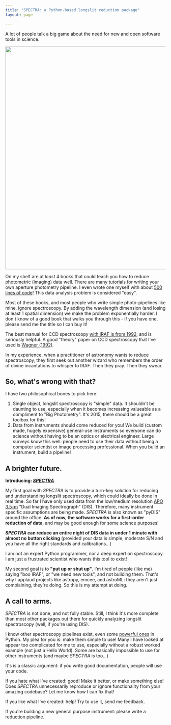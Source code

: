```yaml
---
title: "SPECTRA: a Python-based longslit reduction package"
layout: page

---
```


A lot of people talk a big game about the need for new and open software tools in science. 

<img src="http://i.imgur.com/4Y55NZH.png" style="width: 700px;"/>


On my shelf are at *least* 4 books that could teach you how to reduce photometric (imaging) data well. There are many tutorials for writing your own aperture photometry pipeline. I even wrote one myself with about [500 lines of code](https://github.com/jradavenport/jradavenport_idl/blob/master/simplephot.pro)! This data analysis problem is considered "easy".

Most of these books, and most people who write simple photo-pipelines like mine, ignore spectroscopy. By adding the wavelength dimension (and losing at least 1 spatial dimension) we make the problem exponentially harder. I don't know of a good book that walks you through this - if you have one, please send me the title so I can buy it! 

The best manual for CCD spectroscopy [with IRAF is from 1992](http://iraf.noao.edu/iraf/ftp/iraf/docs/spect.ps.Z), and is seriously helpful. A good "theory" paper on CCD spectroscopy that I've used is [Wagner (1992)](http://adsabs.harvard.edu/abs/1992ASPC...23..160W).



In my experience, when a practitioner of astronomy wants to reduce spectroscopy, they first seek out another wizard who remembers the order of divine incantations to whisper to IRAF. Then they pray. Then they swear. 

## So, what's wrong with that?

I have two philosophical bones to pick here:

1. Single object, longslit spectroscopy is "simple" data. It shouldn't be daunting to use, especially when it becomes increasing valueable as a compliment to "Big Photometry". It's 2015, there should be a great toolbox for this!
2. Data from instruments should come reduced for you! We build (custom made, hugely expensive) general-use instruments so everyone can do science without having to be an optics or electrical engineer. Large surveys know this well: people need to use their data without being a computer scientist or image processing professional. When you build an instrument, build a pipeline!


## A brighter future.

**Introducing: [*SPECTRA*](https://github.com/jradavenport/spectra)**

My first goal with *SPECTRA* is to provide a turn-key solution for reducing and understanding longslit spectroscopy, which could ideally be done in real time. So far I have only used data from the low/medium resolution [APO 3.5-m](http://www.apo.nmsu.edu) "Dual Imaging Spectrograph" (DIS). Therefore, many instrument specific assumptions are being made. *SPECTRA* is also known as "pyDIS" around the office. **As of now, the software works for a first-order reduction of data**, and may be good enough for some science purposes!

***SPECTRA* can reduce an entire night of DIS data in under 1 minute with almost no button clicking** (provided your data is simple, moderate S/N and you have all the right standards and calibrations...)


I am not an expert Python programmer, nor a deep expert on spectroscopy. I am just a frustrated scientist who wants this tool to exist!


My second goal is to **"put up or shut up"**. I'm tired of people (like me) saying "boo IRAF", or "we need new tools", and not building them. That's why I applaud projects like astropy, emcee, and astroML: they aren't just complaining, they're doing. So this is my attempt at doing.


## A call to arms.

*SPECTRA* is not done, and not fully stable. Still, I think it's more complete than most other packages out there for quickly analyzing longslit spectroscopy (well, if you're using DIS).

I know other spectroscopy pipelines exist, even some [powerful ones](https://github.com/crawfordsm/pyspectrograph) in Python. My plea for you is: make them simple to use! Many I have looked at appear too complicated for me to use, especially without a robust worked example (not just a Hello World). Some are basically impossible to use for other instruments (and maybe *SPECTRA* is too...)

It's is a classic argument: if you write good documentation, people will use your code.

If you hate what I've created: good! Make it better, or make something else! Does *SPECTRA* unnecessarily reproduce or ignore functionality from your amazing codebase? Let me know how I can fix that!

If you like what I've created: help! Try to use it, send me feedback.

If you're building a new general purpose instrument: please write a reduction pipeline.